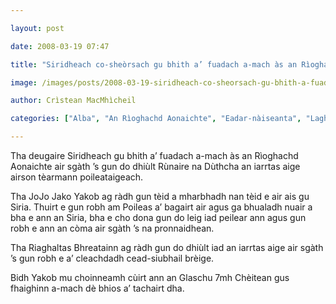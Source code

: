 ```yaml
---

layout: post

date: 2008-03-19 07:47

title: "Siridheach co-sheòrsach gu bhith a’ fuadach a-mach às an Rìoghachd Aonaichte"

image: /images/posts/2008-03-19-siridheach-co-sheorsach-gu-bhith-a-fuadach-a-mach-as-an-rioghachd-aonaichte.webp

author: Crìstean MacMhìcheil

categories: ["Alba", "An Rìoghachd Aonaichte", "Eadar-nàiseanta", "Lagh", "Poileataigs"]

---
```


Tha deugaire Siridheach gu bhith a’ fuadach a-mach às an Rìoghachd Aonaichte air sgàth ’s gun do dhiùlt Rùnaire na Dùthcha an iarrtas aige airson tèarmann poileataigeach.

Tha JoJo Jako Yakob ag ràdh gun tèid a mharbhadh nan tèid e air ais gu Siria. Thuirt e gun robh am Poileas a’ bagairt air agus ga bhualadh nuair a bha e ann an Siria, bha e cho dona gun do leig iad peilear ann agus gun robh e ann an còma air sgàth ’s na pronnaidhean.

Tha Riaghaltas Bhreatainn ag ràdh gun do dhiùlt iad an iarrtas aige air sgàth ’s gun robh e a’ cleachdadh cead-siubhail brèige.

Bidh Yakob mu choinneamh cùirt ann an Glaschu 7mh Chèitean gus fhaighinn a-mach dè bhios a’ tachairt dha.
